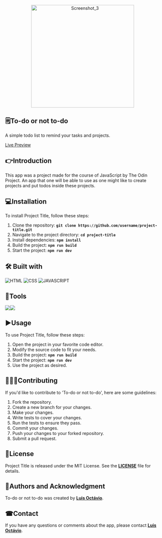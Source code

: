 <p align="center"><img style="margin: auto" width="335" alt="Screenshot_3" src="https://github.com/user-attachments/assets/afbce931-ca7c-4879-a46f-355dc76bcfba" />
</p>

## 🗒**To-do or not to-do**

A simple todo list to remind your tasks and projects.

[Live Preview](https://big-plato.github.io/to-do-list/)

## 👉**Introduction**

This app was a project made for the course of JavaScript by The Odin Project. An app that one will be able to use as one might like to create projects and put todos inside these projects.

## 💻**Installation**

To install Project Title, follow these steps:

1. Clone the repository: **`git clone https://github.com/username/project-title.git`**
2. Navigate to the project directory: **`cd project-title`**
3. Install dependencies: **`npm install`**
4. Build the project: **`npm run build`**
5. Start the project: **`npm run dev`**

## 🛠 **Built with**
![HTML](https://img.shields.io/badge/_-HTML-E34C26.svg?style=for-the-badge)
![CSS](https://img.shields.io/badge/_-CSS-563D7C.svg?style=for-the-badge)
![JAVASCRIPT](https://img.shields.io/badge/_-JS-F1E05A.svg?style=for-the-badge)

## 🔩**Tools**
<div style="display: flex">
<img src="https://img.shields.io/badge/webpack-orange?style=plastic&logo=webpack"/>
<img src="https://img.shields.io/badge/npm-black?style=plastic&logo=npm"/>
</div>


## ▶**Usage**

To use Project Title, follow these steps:

1. Open the project in your favorite code editor.
2. Modify the source code to fit your needs.
3. Build the project: **`npm run build`**
4. Start the project: **`npm run dev`**
5. Use the project as desired.

## 🧑‍🤝‍🧑**Contributing**

If you'd like to contribute to 'To-do or not to-do', here are some guidelines:

1. Fork the repository.
2. Create a new branch for your changes.
3. Make your changes.
4. Write tests to cover your changes.
5. Run the tests to ensure they pass.
6. Commit your changes.
7. Push your changes to your forked repository.
8. Submit a pull request.

## 📖**License**

Project Title is released under the MIT License. See the **[LICENSE](https://www.blackbox.ai/share/LICENSE)** file for details.

## 🙋**Authors and Acknowledgment**

To-do or not to-do was created by **[Luis Octávio](https://github.com/Big-Plato)**.

<!--
Additional contributors include:

 - **[Contributor Name](https://github.com/contributor-name)**
- **[Another Contributor](https://github.com/another-contributor)** -->

<!--
## 🔏**Code of Conduct**

Please note that this project is released with a Contributor Code of Conduct. By participating in this project, you agree to abide by its terms. See the **[CODE_OF_CONDUCT.md](https://www.blackbox.ai/share/CODE_OF_CONDUCT.md)** file for more information. -->

## ☎**Contact**

If you have any questions or comments about the app, please contact **[Luis Octávio](luisoctavius.sc@gmail.com)**.

